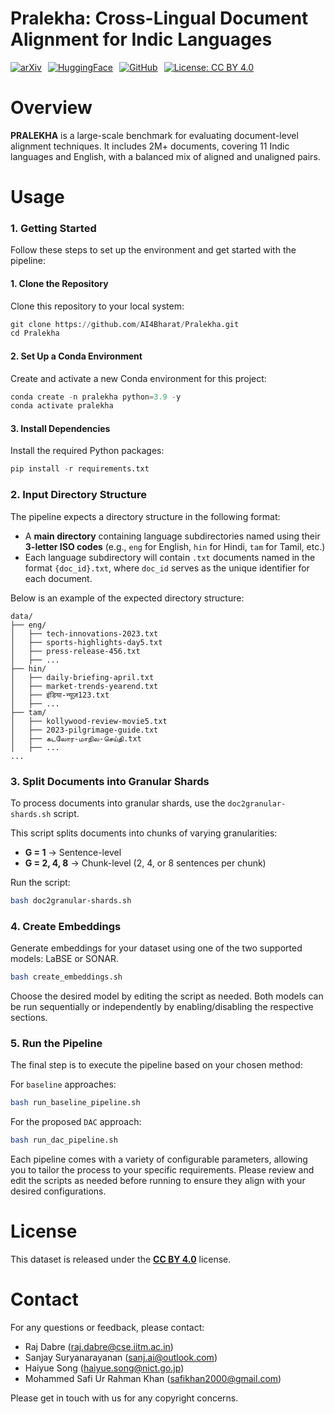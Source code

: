# Pralekha: Cross-Lingual Document Alignment for Indic Languages

<div style="display: flex; gap: 10px;">
  <a href="https://arxiv.org/abs/2411.19096">
    <img src="https://img.shields.io/badge/arXiv-2411.19096-B31B1B" alt="arXiv">
  </a>
  <a href="https://huggingface.co/datasets/ai4bharat/Pralekha">
    <img src="https://img.shields.io/badge/huggingface-Pralekha-yellow" alt="HuggingFace">
  </a>
  <a href="https://github.com/AI4Bharat/Pralekha">
    <img src="https://img.shields.io/badge/github-Pralekha-blue" alt="GitHub">
  </a>
  <a href="https://creativecommons.org/licenses/by/4.0/">
    <img src="https://img.shields.io/badge/License-CC%20BY%204.0-lightgrey" alt="License: CC BY 4.0">
  </a>
</div>

# Overview
**PRALEKHA** is a large-scale benchmark for evaluating document-level alignment techniques. It includes 2M+ documents, covering 11 Indic languages and English, with a balanced mix of aligned and unaligned pairs.

# Usage
### 1. Getting Started 
Follow these steps to set up the environment and get started with the pipeline:
#### 1. Clone the Repository
Clone this repository to your local system:
```python
git clone https://github.com/AI4Bharat/Pralekha.git
cd Pralekha
```
#### 2. Set Up a Conda Environment
Create and activate a new Conda environment for this project:
```python
conda create -n pralekha python=3.9 -y
conda activate pralekha
```
#### 3. Install Dependencies
Install the required Python packages:
```python
pip install -r requirements.txt
```

### 2. Input Directory Structure

The pipeline expects a directory structure in the following format:

- A **main directory** containing language subdirectories named using their **3-letter ISO codes** (e.g., `eng` for English, `hin` for Hindi, `tam` for Tamil, etc.)
- Each language subdirectory will contain `.txt` documents named in the format `{doc_id}.txt`, where `doc_id` serves as the unique identifier for each document.

Below is an example of the expected directory structure:
```plaintext
data/
├── eng/
│   ├── tech-innovations-2023.txt                
│   ├── sports-highlights-day5.txt     
│   ├── press-release-456.txt         
│   ├── ...
├── hin/
│   ├── daily-briefing-april.txt       
│   ├── market-trends-yearend.txt      
│   ├── इंडिया-न्यूज़123.txt              
│   ├── ...
├── tam/
│   ├── kollywood-review-movie5.txt   
│   ├── 2023-pilgrimage-guide.txt       
│   ├── கடலோர-மாநில-செய்தி.txt          
│   ├── ...
...
```
### 3. Split Documents into Granular Shards

To process documents into granular shards, use the `doc2granular-shards.sh` script.

This script splits documents into chunks of varying granularities:  

- **G = 1** → Sentence-level  
- **G = 2, 4, 8** → Chunk-level (2, 4, or 8 sentences per chunk)

Run the script:
```bash
bash doc2granular-shards.sh
```
### 4. Create Embeddings
Generate embeddings for your dataset using one of the two supported models: LaBSE or SONAR.
```bash
bash create_embeddings.sh
```
Choose the desired model by editing the script as needed. Both models can be run sequentially or independently by enabling/disabling the respective sections.

### 5. Run the Pipeline
The final step is to execute the pipeline based on your chosen method:

For `baseline` approaches:
```bash
bash run_baseline_pipeline.sh
```
For the proposed `DAC` approach:
```bash
bash run_dac_pipeline.sh
```
Each pipeline comes with a variety of configurable parameters, allowing you to tailor the process to your specific requirements. Please review and edit the scripts as needed before running to ensure they align with your desired configurations.

# License

This dataset is released under the [**CC BY 4.0**](https://creativecommons.org/licenses/by/4.0/) license.


# Contact

For any questions or feedback, please contact:

- Raj Dabre ([raj.dabre@cse.iitm.ac.in](mailto:raj.dabre@cse.iitm.ac.in))  
- Sanjay Suryanarayanan ([sanj.ai@outlook.com](mailto:sanj.ai@outlook.com))  
- Haiyue Song ([haiyue.song@nict.go.jp](mailto:haiyue.song@nict.go.jp))  
- Mohammed Safi Ur Rahman Khan ([safikhan2000@gmail.com](mailto:safikhan2000@gmail.com))  

Please get in touch with us for any copyright concerns.
